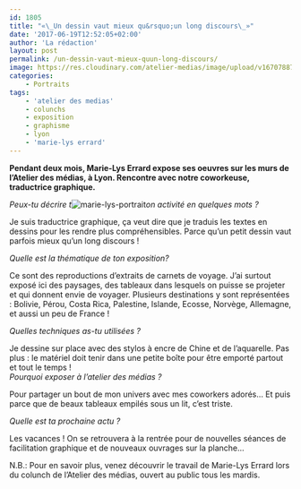 ```yaml
---
id: 1805
title: "«\_Un dessin vaut mieux qu&rsquo;un long discours\_»"
date: '2017-06-19T12:52:05+02:00'
author: 'La rédaction'
layout: post
permalink: /un-dessin-vaut-mieux-quun-long-discours/
image: https://res.cloudinary.com/atelier-medias/image/upload/v1670788783/blog/xncyehwiwhi3pzabirwv.jpg
categories:
    - Portraits
tags:
    - 'atelier des medias'
    - colunchs
    - exposition
    - graphisme
    - lyon
    - 'marie-lys errard'
---
```


**Pendant deux mois, Marie-Lys Errard expose ses oeuvres sur les murs de l’Atelier des médias, à Lyon. Rencontre avec notre coworkeuse, traductrice graphique.**

*Peux-tu décrire t*![marie-lys-portrait](https://res.cloudinary.com/atelier-medias/image/upload/v1670788785/blog/sjfkibga7bqrf9iqauhx.jpg)*on activité en quelques mots ?*

Je suis traductrice graphique, ça veut dire que je traduis les textes en dessins pour les rendre plus compréhensibles. Parce qu’un petit dessin vaut parfois mieux qu’un long discours !

*Quelle est la thématique de ton exposition?*

Ce sont des reproductions d’extraits de carnets de voyage. J’ai surtout exposé ici des paysages, des tableaux dans lesquels on puisse se projeter et qui donnent envie de voyager. Plusieurs destinations y sont représentées : Bolivie, Pérou, Costa Rica, Palestine, Islande, Ecosse, Norvège, Allemagne, et aussi un peu de France !

*Quelles techniques as-tu utilisées ?*

Je dessine sur place avec des stylos à encre de Chine et de l’aquarelle. Pas plus : le matériel doit tenir dans une petite boîte pour être emporté partout et tout le temps !  
*Pourquoi exposer à l’atelier des médias ?*

Pour partager un bout de mon univers avec mes coworkers adorés… Et puis parce que de beaux tableaux empilés sous un lit, c’est triste.

*Quelle est ta prochaine actu ?*

Les vacances ! On se retrouvera à la rentrée pour de nouvelles séances de facilitation graphique et de nouveaux ouvrages sur la planche…

N.B.: Pour en savoir plus, venez découvrir le travail de Marie-Lys Errard lors du colunch de l’Atelier des médias, ouvert au public tous les mardis.